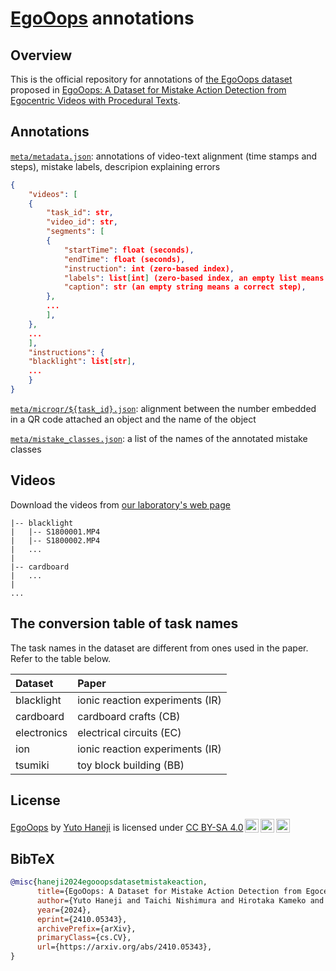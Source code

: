 # [EgoOops](https://y-haneji.github.io/EgoOops-project-page/ "Project page") annotations

## Overview

This is the official repository for annotations of [the EgoOops dataset](https://y-haneji.github.io/EgoOops-project-page/ "Project page") proposed in [EgoOops: A Dataset for Mistake Action Detection from Egocentric Videos with Procedural Texts](https://arxiv.org/abs/2410.05343, "arXiv").

## Annotations

[`meta/metadata.json`](/meta/metadata.json): annotations of video-text alignment (time stamps and steps), mistake labels, descripion explaining errors

```json
{
    "videos": [
    {
        "task_id": str,
        "video_id": str,
        "segments": [
        {
            "startTime": float (seconds),
            "endTime": float (seconds),
            "instruction": int (zero-based index),
            "labels": list[int] (zero-based index, an empty list means a correct step),
            "caption": str (an empty string means a correct step),
        },
        ...
        ],
    },
    ...
    ],
    "instructions": {
    "blacklight": list[str],
    ...
    }
}
```

[`meta/microqr/${task_id}.json`](/meta/microqr/): alignment between the number embedded in a QR code attached an object and the name of the object

[`meta/mistake_classes.json`](/meta/mistake_classes.json): a list of the names of the annotated mistake classes

## Videos

Download the videos from [our laboratory's web page](http://www.lsta.media.kyoto-u.ac.jp/resource/data/EgoOops/videos-processed-720p.zip)

```
|-- blacklight
|   |-- S1800001.MP4
|   |-- S1800002.MP4
|   ...
|
|-- cardboard
|   ...
|
...
```

## The conversion table of task names

The task names in the dataset are different from ones used in the paper. Refer to the table below.

| Dataset     | Paper                           |
| :---------- | :------------------------------ |
| blacklight  | ionic reaction experiments (IR) |
| cardboard   | cardboard crafts (CB)           |
| electronics | electrical circuits (EC)        |
| ion         | ionic reaction experiments (IR) |
| tsumiki     | toy block building (BB)         |

## License

<p xmlns:cc="http://creativecommons.org/ns#" xmlns:dct="http://purl.org/dc/terms/"><a property="dct:title" rel="cc:attributionURL" href="https://y-haneji.github.io/EgoOops-project-page/">EgoOops</a> by <a rel="cc:attributionURL dct:creator" property="cc:attributionName" href="https://y-haneji.github.io/homepage/">Yuto Haneji</a> is licensed under <a href="https://creativecommons.org/licenses/by-sa/4.0/?ref=chooser-v1" target="_blank" rel="license noopener noreferrer" style="display:inline-block;">CC BY-SA 4.0<img style="height:22px!important;margin-left:3px;vertical-align:text-bottom;" src="https://mirrors.creativecommons.org/presskit/icons/cc.svg?ref=chooser-v1" alt=""><img style="height:22px!important;margin-left:3px;vertical-align:text-bottom;" src="https://mirrors.creativecommons.org/presskit/icons/by.svg?ref=chooser-v1" alt=""><img style="height:22px!important;margin-left:3px;vertical-align:text-bottom;" src="https://mirrors.creativecommons.org/presskit/icons/sa.svg?ref=chooser-v1" alt=""></a></p>

## BibTeX

```bibtex
@misc{haneji2024egooopsdatasetmistakeaction,
      title={EgoOops: A Dataset for Mistake Action Detection from Egocentric Videos with Procedural Texts},
      author={Yuto Haneji and Taichi Nishimura and Hirotaka Kameko and Keisuke Shirai and Tomoya Yoshida and Keiya Kajimura and Koki Yamamoto and Taiyu Cui and Tomohiro Nishimoto and Shinsuke Mori},
      year={2024},
      eprint={2410.05343},
      archivePrefix={arXiv},
      primaryClass={cs.CV},
      url={https://arxiv.org/abs/2410.05343},
}
```
